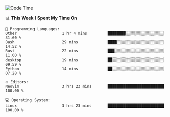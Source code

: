 <!-- [![Top Langs](https://github-readme-stats.vercel.app/api/top-langs/?username=gagahsyuja&theme=dracula&hide_border=true&border_radius=7)](https://github.com/anuraghazra/github-readme-stats) -->

<!--START_SECTION:waka-->
![Code Time](http://img.shields.io/badge/Code%20Time-640%20hrs%2048%20mins-blue)

📊 **This Week I Spent My Time On** 

```text
💬 Programming Languages: 
Other                    1 hr 4 mins         ████████░░░░░░░░░░░░░░░░░   31.60 % 
Bash                     29 mins             ████░░░░░░░░░░░░░░░░░░░░░   14.52 % 
Rust                     22 mins             ███░░░░░░░░░░░░░░░░░░░░░░   11.00 % 
desktop                  19 mins             ██░░░░░░░░░░░░░░░░░░░░░░░   09.59 % 
Python                   14 mins             ██░░░░░░░░░░░░░░░░░░░░░░░   07.28 % 

🔥 Editors: 
Neovim                   3 hrs 23 mins       █████████████████████████   100.00 % 

💻 Operating System: 
Linux                    3 hrs 23 mins       █████████████████████████   100.00 % 
```


<!--END_SECTION:waka-->
